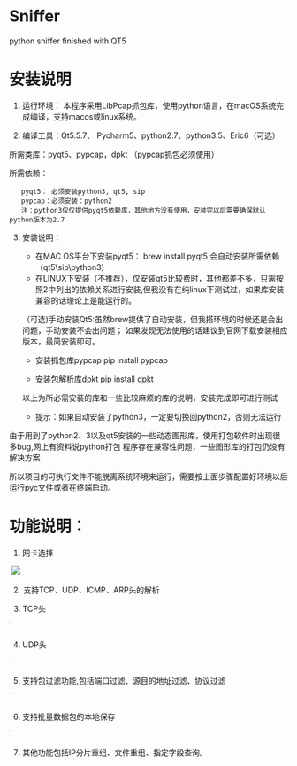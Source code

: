 # Sniffer
python sniffer finished with QT5

安装说明
=========

1. 运行环境：
本程序采用LibPcap抓包库，使用python语言，在macOS系统完成编译，支持macos或linux系统。




2. 编译工具：Qt5.5.7、 Pycharm5、python2.7、python3.5、Eric6（可选）

  所需类库：pyqt5、pypcap，dpkt
 （pypcap抓包必须使用）
 
 
  所需依赖：
  
       pyqt5： 必须安装python3, qt5, sip
       pypcap：必须安装：python2
       注：python3仅仅提供pyqt5依赖库，其他地方没有使用，安装完以后需要确保默认python版本为2.7
  
  
  

3. 安装说明：

    * 在MAC OS平台下安装pyqt5：
        brew install pyqt5 
     会自动安装所需依赖（qt5\sip\python3）
           
    - 在LINUX下安装（不推荐），仅安装qt5比较费时，其他都差不多，只需按照2中列出的依赖关系进行安装,但我没有在纯linux下测试过，如果库安装兼容的话理论上是能运行的。

   （可选)手动安装Qt5:虽然brew提供了自动安装，但我搭环境的时候还是会出问题，手动安装不会出问题；
    如果发现无法使用的话建议到官网下载安装相应版本，最简安装即可。


    * 安装抓包库pypcap
         pip install pypcap


    * 安装包解析库dpkt
        pip install dpkt


    以上为所必需安装的库和一些比较麻烦的库的说明，安装完成即可进行测试
    * 提示：如果自动安装了python3，一定要切换回python2，否则无法运行
    
    



由于用到了python2、3以及qt5安装的一些动态图形库，使用打包软件时出现很多bug,网上有资料说python打包
程序存在兼容性问题，一些图形库的打包仍没有解决方案

所以项目的可执行文件不能脱离系统环境来运行，需要按上面步骤配置好环境以后运行pyc文件或者在终端启动。
 
功能说明：
===========   
1. 网卡选择  

 ![]('https://github.com/paradise6/Sniffer/blob/master/images/pic1.png') 
  
2. 支持TCP、UDP、ICMP、ARP头的解析  
  <img src='https://github.com/paradise6/Sniffer/blob/master/images/pic2.png' align='left' style="zoom:10%" />  
 
   
3. TCP头
  
  <img src='https://github.com/paradise6/Sniffer/blob/master/images/pic3.png' align='left' style="zoom:10%" />  
  

4. UDP头

  <img src='https://github.com/paradise6/Sniffer/blob/master/images/pic5.png' align='left' style="zoom:10%" />  
  

5. 支持包过滤功能,包括端口过滤、源目的地址过滤、协议过滤
  
   <img src='https://github.com/paradise6/Sniffer/blob/master/images/pic6.png' align='left' style="zoom:10%" />  
   

6. 支持批量数据包的本地保存
  
   <img src='https://github.com/paradise6/Sniffer/blob/master/images/pic7.png' align='left' style="zoom:10%" />  
   

7. 其他功能包括IP分片重组、文件重组、指定字段查询。
 
 

